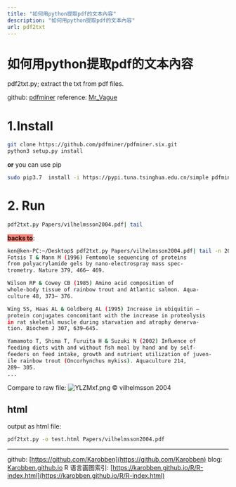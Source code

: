 ```yaml
---
title: "如何用python提取pdf的文本內容"
description: "如何用python提取pdf的文本內容"
url: pdf2txt
---
```


# 如何用python提取pdf的文本內容

pdf2txt.py; extract the txt from pdf files.

github: [pdfminer](https://github.com/pdfminer/pdfminer.six)
reference: [Mr_Vague](https://blog.csdn.net/m0_37952030/article/details/85041434)
# 1.Install

```bash
git clone https://github.com/pdfminer/pdfminer.six.git
python3 setup.py install
```

**or**
you can use pip
```bash
sudo pip3.7  install -i https://pypi.tuna.tsinghua.edu.cn/simple pdfminer.six
```

# 2. Run
```bash
pdf2txt.py Papers/vilhelmsson2004.pdf| tail
```
<span style="background:salmon">**backs to**</span>:
```bash
ken@ken-PC:~/Desktop$ pdf2txt.py Papers/vilhelmsson2004.pdf| tail -n 20
Fotsis T & Mann M (1996) Femtomole sequencing of proteins
from polyacrylamide gels by nano-electrospray mass spec-
trometry. Nature 379, 466– 469.

Wilson RP & Cowey CB (1985) Amino acid composition of
whole-body tissue of rainbow trout and Atlantic salmon. Aqua-
culture 48, 373– 376.

Wing SS, Haas AL & Goldberg AL (1995) Increase in ubiquitin –
protein conjugates concomitant with the increase in proteolysis
in rat skeletal muscle during starvation and atrophy denerva-
tion. Biochem J 307, 639–645.

Yamamoto T, Shima T, Furuita H & Suzuki N (2002) Inﬂuence of
feeding diets with and without ﬁsh meal by hand and by self-
feeders on feed intake, growth and nutrient utilization of juven-
ile rainbow trout (Oncorhynchus mykiss). Aquaculture 214,
289– 305.
...
```
Compare to raw file:
![YLZMxf.png](https://s1.ax1x.com/2020/05/22/YLZMxf.png)
© vilhelmsson 2004

## html
output as html file:
```bash
pdf2txt.py -o test.html Papers/vilhelmsson2004.pdf
```

---
github: [https://github.com/Karobben](https://github.com/Karobben)
blog: [Karobben.github.io](http://Karobben.github.io)
R 语言画图索引: [https://karobben.github.io/R/R-index.html](https://karobben.github.io/R/R-index.html)
